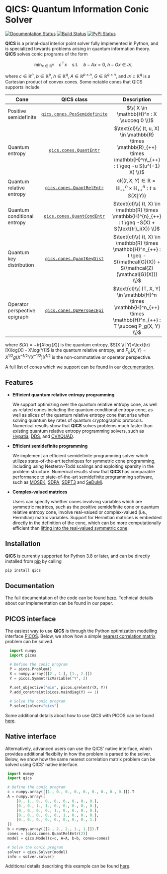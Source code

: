 # QICS: Quantum Information Conic Solver

[![Documentation Status](https://readthedocs.org/projects/qics/badge/?version=latest)](https://qics.readthedocs.io/en/latest/?badge=latest)
[![Build Status](http://github.com/kerry-he/qics/actions/workflows/ci.yml/badge.svg?event=push)](http://github.com/kerry-he/qics/actions/workflows/ci.yml)
[![PyPi Status](http://img.shields.io/pypi/v/qics.svg)](https://pypi.python.org/pypi/qics/)

**QICS** is a primal-dual interior point solver fully implemented in Python, and is specialized towards problems arising in quantum information theory. **QICS** solves conic programs of the form

$$
\min_{x \in \mathbb{R}^n} \quad c^\top x \quad \text{s.t.} \quad b - Ax = 0, \  h - Gx \in \mathcal{K},
$$

where $c \in \mathbb{R}^n$, $b \in \mathbb{R}^p$, $h \in \mathbb{R}^q$, $A \in \mathbb{R}^{p \times n}$, $G \in \mathbb{R}^{q \times n}$, and $\mathcal{K} \subset \mathbb{R}^{q}$ is a Cartesian product of convex cones. Some notable cones that QICS supports include

| Cone           |  QICS class  |  Description  |
|----------------|:---------------------:|:---------------:|
| Positive semidefinite |  [`qics.cones.PosSemidefinite`](https://qics.readthedocs.io/en/stable/api/cones.html#qics.cones.PosSemidefinite)  | $\\{ X \in \mathbb{H}^n : X \succeq 0 \\}$ |
| Quantum entropy |  [`qics.cones.QuantEntr`](https://qics.readthedocs.io/en/stable/api/cones.html#qics.cones.QuantEntr)  | $\text{cl}\\{ (t, u, X) \in \mathbb{R} \times \mathbb{R}_{++} \times \mathbb{H}^n\_{++} : t \geq -u S(u^{-1} X) \\}$ |
| Quantum relative entropy |  [`qics.cones.QuantRelEntr`](https://qics.readthedocs.io/en/stable/api/cones.html#qics.cones.QuantRelEntr)  | $\text{cl}\{ (t, X, Y) \in \mathbb{R} \times \mathbb{H}^n_{++} \times \mathbb{H}^n_{++} : t \geq S(X \\| Y) \}$ |
| Quantum conditional entropy |  [`qics.cones.QuantCondEntr`](https://qics.readthedocs.io/en/stable/api/cones.html#qics.cones.QuantCondEntr)  | $\text{cl}\\{ (t, X) \in \mathbb{R} \times \mathbb{H}^{n}_{++} : t \geq -S(X) + S(\text{tr}_i(X)) \\}$ |
| Quantum key distribution |  [`qics.cones.QuantKeyDist`](https://qics.readthedocs.io/en/stable/api/cones.html#qics.cones.QuantKeyDist)  | $\text{cl}\\{ (t, X) \in \mathbb{R} \times \mathbb{H}^n_{++} : t \geq -S(\mathcal{G}(X)) + S(\mathcal{Z}(\mathcal{G}(X))) \\}$ |
| Operator perspective epigraph |  [`qics.cones.OpPerspecEpi`](https://qics.readthedocs.io/en/stable/api/cones.html#qics.cones.OpPerspecEpi)  | $\text{cl}\\{ (T, X, Y) \in \mathbb{H}^n \times \mathbb{H}^n_{++} \times \mathbb{H}^n_{++} : T \succeq P_g(X, Y) \\}$ |

where $S(X)=-\text{tr}[X\log(X)]$ is the quantum entropy, $S(X \\| Y)=\text{tr}[X\log(X) - X\log(Y)]$ is the quantum relative entropy, and $P_g(X, Y)=X^{1/2} g(X^{-1/2} Y X^{-1/2}) X^{1/2}$ is the non-commutative or operator perspective.

A full list of cones which we support can be found in our [documentation](https://qics.readthedocs.io/en/stable/api/cones.html).

## Features

- **Efficient quantum relative entropy programming**

  We support optimizing over the quantum relative entropy cone, as well as related cones including the quantum conditional entropy cone, as well as slices of the quantum relative entropy cone that arise when solving quantum key rates of quantum cryptographic protocols. Numerical results show that **QICS** solves problems much faster than existing quantum relative entropy programming solvers, such as [Hypatia](https://github.com/jump-dev/Hypatia.jl), [DDS](https://github.com/mehdi-karimi-math/DDS), and [CVXQUAD](https://github.com/hfawzi/cvxquad).

- **Efficient semidefinite programming**

  We implement an efficient semidefinite programming solver which utilizes state-of-the-art techniques for symmetric cone programming, including using Nesterov-Todd scalings and exploiting sparsity in the problem structure. Numerical results show that **QICS** has comparable performance to state-of-the-art semidefinite programming software, such as [MOSEK](https://www.mosek.com/), [SDPA](https://sdpa.sourceforge.net/index.html), [SDPT3](https://www.math.cmu.edu/~reha/sdpt3.html) and [SeDuMi](https://sedumi.ie.lehigh.edu/).

- **Complex-valued matrices**

  Users can specify whether cones involving variables which are symmetric matrices, such as the positive semidefinite cone or quantum relative entropy cone, involve real-valued or complex-valued (i.e., Hermitian) matrix variables. Support for Hermitian matrices is embedded directly in the definition of the cone, which can be more computationally efficient than [lifting into the real-valued symmetric cone](https://docs.mosek.com/modeling-cookbook/sdo.html#hermitian-matrices).

## Installation

**QICS** is currently supported for Python 3.8 or later, and can be directly installed from [pip](https://pypi.org/project/qics/) by calling

```bash
pip install qics
```

## Documentation

The full documentation of the code can be found [here](https://qics.readthedocs.io/en/stable/). Technical details about our implementation can be found in our paper.

## PICOS interface

The easiest way to use **QICS** is through the Python optimization modelling interface [PICOS](https://picos-api.gitlab.io/picos/). Below, we show how a simple [nearest 
correlation matrix](https://qics.readthedocs.io/en/stable/examples/qrep/nearest.html#nearest-correlation-matrix) problem can be solved. 

```python
  import numpy
  import picos

  # Define the conic program
  P = picos.Problem()
  X = numpy.array([[2., 1.], [1., 2.]])
  Y = picos.SymmetricVariable("Y", 2)
  
  P.set_objective("min", picos.qrelentr(X, Y))
  P.add_constraint(picos.maindiag(Y) == 1)

  # Solve the conic program
  P.solve(solver="qics")
```

Some additional details about how to use QICS with PICOS can be found [here](https://qics.readthedocs.io/en/stable/guide/gettingstarted.html).

## Native interface

Alternatively, advanced users can use the QICS' native interface, which provides additional flexibilty in how the problem is parsed to the solver. Below, we show how the same nearest correlation matrix problem can be solved using QICS' native interface.

```python
 import numpy
 import qics

 # Define the conic program
 c = numpy.array([[1., 0., 0., 0., 0., 0., 0., 0., 0.]]).T
 A = numpy.array([
     [0., 1., 0., 0., 0., 0., 0., 0., 0.],
     [0., 0., 1., 1., 0., 0., 0., 0., 0.],
     [0., 0., 0., 0., 1., 0., 0., 0., 0.],
     [0., 0., 0., 0., 0., 1., 0., 0., 0.],
     [0., 0., 0., 0., 0., 0., 0., 0., 1.]
 ])
 b = numpy.array([[2., 2., 2., 1., 1.]]).T
 cones = [qics.cones.QuantRelEntr(2)]
 model = qics.Model(c=c, A=A, b=b, cones=cones)

 # Solve the conic program
 solver = qics.Solver(model)
 info = solver.solve()
```

Additional details describing this example can be found [here](https://qics.readthedocs.io/en/stable/guide/gettingstarted.html).